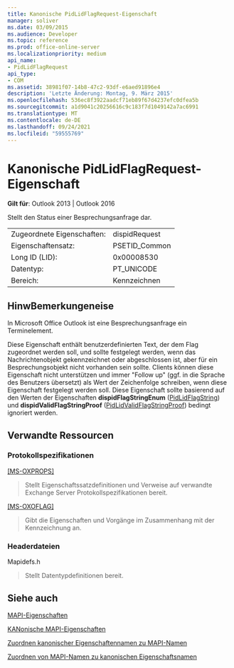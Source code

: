 ```yaml
---
title: Kanonische PidLidFlagRequest-Eigenschaft
manager: soliver
ms.date: 03/09/2015
ms.audience: Developer
ms.topic: reference
ms.prod: office-online-server
ms.localizationpriority: medium
api_name:
- PidLidFlagRequest
api_type:
- COM
ms.assetid: 38981f07-14b8-47c2-93df-e6aed91896e4
description: 'Letzte Änderung: Montag, 9. März 2015'
ms.openlocfilehash: 536ec8f3922aadcf71eb89f67d4237efc0dfea5b
ms.sourcegitcommit: a1d9041c20256616c9c183f7d1049142a7ac6991
ms.translationtype: MT
ms.contentlocale: de-DE
ms.lasthandoff: 09/24/2021
ms.locfileid: "59555769"
---
```

# <a name="pidlidflagrequest-canonical-property"></a>Kanonische PidLidFlagRequest-Eigenschaft

  
  
**Gilt für**: Outlook 2013 | Outlook 2016 
  
Stellt den Status einer Besprechungsanfrage dar.
  
|||
|:-----|:-----|
|Zugeordnete Eigenschaften:  <br/> |dispidRequest  <br/> |
|Eigenschaftensatz:  <br/> |PSETID_Common  <br/> |
|Long ID (LID):  <br/> |0x00008530  <br/> |
|Datentyp:  <br/> |PT_UNICODE  <br/> |
|Bereich:  <br/> |Kennzeichnen  <br/> |
   
## <a name="remarks"></a>HinwBemerkungeneise

In Microsoft Office Outlook ist eine Besprechungsanfrage ein Terminelement.
  
Diese Eigenschaft enthält benutzerdefinierten Text, der dem Flag zugeordnet werden soll, und sollte festgelegt werden, wenn das Nachrichtenobjekt gekennzeichnet oder abgeschlossen ist, aber für ein Besprechungsobjekt nicht vorhanden sein sollte. Clients können diese Eigenschaft nicht unterstützen und immer "Follow up" (ggf. in die Sprache des Benutzers übersetzt) als Wert der Zeichenfolge schreiben, wenn diese Eigenschaft festgelegt werden soll. Diese Eigenschaft sollte basierend auf den Werten der Eigenschaften **dispidFlagStringEnum** ([PidLidFlagString](pidlidflagstring-canonical-property.md)) und **dispidValidFlagStringProof** ([PidLidValidFlagStringProof](pidlidvalidflagstringproof-canonical-property.md)) bedingt ignoriert werden.
  
## <a name="related-resources"></a>Verwandte Ressourcen

### <a name="protocol-specifications"></a>Protokollspezifikationen

[[MS-OXPROPS]](https://msdn.microsoft.com/library/f6ab1613-aefe-447d-a49c-18217230b148%28Office.15%29.aspx)
  
> Stellt Eigenschaftssatzdefinitionen und Verweise auf verwandte Exchange Server Protokollspezifikationen bereit.
    
[[MS-OXOFLAG]](https://msdn.microsoft.com/library/f1e50be4-ed30-4c2a-b5cb-8ff3aaaf9b91%28Office.15%29.aspx)
  
> Gibt die Eigenschaften und Vorgänge im Zusammenhang mit der Kennzeichnung an.
    
### <a name="header-files"></a>Headerdateien

Mapidefs.h
  
> Stellt Datentypdefinitionen bereit.
    
## <a name="see-also"></a>Siehe auch



[MAPI-Eigenschaften](mapi-properties.md)
  
[KANonische MAPI-Eigenschaften](mapi-canonical-properties.md)
  
[Zuordnen kanonischer Eigenschaftennamen zu MAPI-Namen](mapping-canonical-property-names-to-mapi-names.md)
  
[Zuordnen von MAPI-Namen zu kanonischen Eigenschaftsnamen](mapping-mapi-names-to-canonical-property-names.md)

